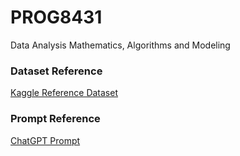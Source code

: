 # PROG8431
Data Analysis Mathematics, Algorithms and Modeling

### Dataset Reference
[Kaggle Reference Dataset](https://www.kaggle.com/datasets/shuyangli94/food-com-recipes-and-user-interactions)

### Prompt Reference
[ChatGPT Prompt](https://chatgpt.com/share/b01801a0-5371-4e0e-bfee-1355002bac6c)

